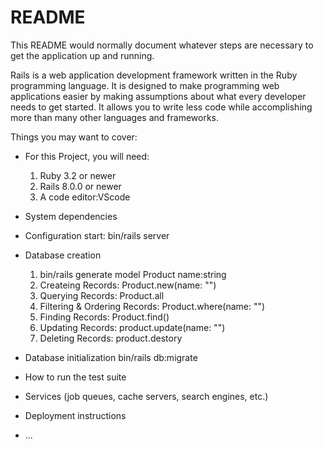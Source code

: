 # README

This README would normally document whatever steps are necessary to get the application up and running.

Rails is a web application development framework written in the Ruby programming language.
It is designed to make programming web applications easier by making assumptions about what every developer needs to get started.
It allows you to write less code while accomplishing more than many other languages and frameworks.

Things you may want to cover:

* For this Project, you will need:
  1. Ruby 3.2 or newer
  2. Rails 8.0.0 or newer
  3. A code editor:VScode
* System dependencies

* Configuration
  start: bin/rails server
* Database creation
  1. bin/rails generate model Product name:string
  2. Createing Records: Product.new(name: "")
  3. Querying Records: Product.all
  4. Filtering & Ordering Records: Product.where(name: "")
  5. Finding Records: Product.find()
  6. Updating Records: product.update(name: "")
  7. Deleting Records: product.destory
* Database initialization
  bin/rails db:migrate
* How to run the test suite

* Services (job queues, cache servers, search engines, etc.)

* Deployment instructions

* ...
